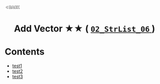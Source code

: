 <p align="left">
  <a href="../README.md">
    <img src="../../Z99-OTHERS/00-common/00-back.png" style="width:10%">
  </a>
</p>

<div align="center">
  <h1>
    Add Vector ★★ (
      <a href="https://drive.google.com/file/d/1V5Lcg1ns6KQju1PfXaqrHr9ltsL67PkM/view?usp=drive_link">
        <code>02_StrList_06</code>
      </a>
    )
  </h1>
</div>

# Contents

-   [test1]()
-   [test2]()
-   [test3]()
